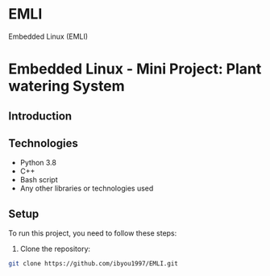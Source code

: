 # EMLI
Embedded Linux (EMLI)


# Embedded Linux - Mini Project: Plant watering System

## Introduction

<Write a short description of your project here>

## Technologies

- Python 3.8
- C++
- Bash script
- Any other libraries or technologies used

## Setup

To run this project, you need to follow these steps:

1. Clone the repository:

```bash
git clone https://github.com/ibyou1997/EMLI.git
